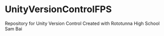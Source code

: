 # UnityVersionControlFPS
Repository for Unity Version Control
Created with Rototunna High School Sam Bai
